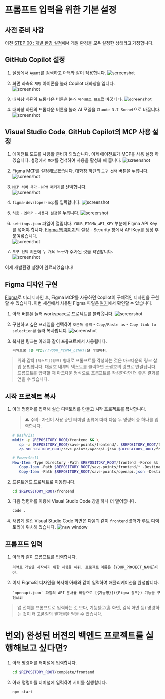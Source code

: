 # 프롬프트 입력을 위한 기본 설정

## 사전 준비 사항

이전 [STEP 00 : 개발 환경 설정](./step-00.md)에서 개발 환경을 모두 설정한 상태라고 가정합니다.

## GitHub Copilot 설정

1. 설정에서 `Agent`를 검색하고 아래와 같이 적용합니다.
   ![screenshot](./img/step00_agent_enable.png)

1. 화면 좌측의 `채팅` 아이콘을 눌러 Copilot 대화창을 엽니다. <br/>
   ![screenshot](./img/step00_open_copilot.png)

1. 대화창 하단의 드롭다운 버튼을 눌러 `에이전트 모드`로 바꿉니다.
   ![screenshot](./img/step00_agent_mode.png)

1. 대화창 하단의 드롭다운 버튼을 눌러 AI 모델을 `Claude 3.7 Sonnet`으로 바꿉니다.
   ![screenshot](./img/step00_claude.png)

## Visual Studio Code, GitHub Copilot의 MCP 사용 설정

1. 에이전트 모드를 사용할 준비가 되었습니다. 이제 에이전트가 MCP를 사용 설정 하겠습니다. 설정에서 `MCP`를 검색하여 사용을 활성화 해 줍니다.
   ![screenshot](./img/step00_mcp_enable.png)

1. Figma MCP를 설정해보겠습니다. 대화창 하단의 `도구 선택` 버튼을 누릅니다.
   ![screenshot](./img/step00_select_tool.png)

1. `MCP 서버 추가` - `NPM 패키지`를 선택합니다.  
   ![screenshot](./img/step00_select_npm.png)

1. `figma-developer-mcp`를 입력합니다.
   ![screenshot](./img/step00_figma_mcp.png)

1. `허용` - `엔터키` - `사용자 설정`을 누릅니다.
   ![screenshot](./img/step00_select_setting.png)

1. `settings.json` 파일이 열립니다. `YOUR_FIGMA_API_KEY` 부분에 Figma API Key를 넣어야 합니다. [Figma 웹 페이지](https://www.figma.com)의 설정 - Security 창에서 API Key를 생성 후 붙여넣습니다. <br/>
   ![screenshot](./img/step00_api_key.png)

1. `도구 선택` 버튼에 두 개의 도구가 추가된 것을 확인합니다. <br/>
   ![screenshot](./step00_new_tools.png)

이제 개발환경 설정이 완료되었습니다!

## Figma 디자인 구현

[Figma](https://www.figma.com)로 미리 디자인 후, Figma MCP를 사용하면 Copilot이 구체적인 디자인을 구현할 수 있습니다. 이번 세션에서 사용된 Figma 파일은 [여기](https://www.figma.com/community/file/1493853152731177725)에서 확인할 수 있습니다.

1. 아래 버튼을 눌러 workspace로 프로젝트를 불러옵니다.
   ![screenshot](./img/step00_figma_workspace.png)

1. 구현하고 싶은 프레임을 선택하여 `오른쪽 클릭` - `Copy/Paste as` - `Copy link to selection`을 눌러 복사합니다.
   ![screenshot](./img/step00_figma_copy.png)

1. 복사한 링크는 아래와 같이 프롬프트에서 사용됩니다.
   ```markdown
   리액트로 [홈 화면]({YOUR_FIGMA_LINK})을 구현해줘.
   ```

> 위와 같이 `[텍스트](링크)` 형태로 프롬프트를 작성하는 것은 마크다운의 링크 삽입 문법입니다. 대괄호 내부의 텍스트를 클릭하면 소괄호의 링크로 연결됩니다. 프롬프트를 입력할 때 마크다운 형식으로 프롬프트를 작성한다면 더 좋은 결과를 얻을 수 있습니다. 

## 시작 프로젝트 복사

1. 아래 명령어를 입력해 실습 디렉토리를 만들고 시작 프로젝트를 복사합니다.

   > ⚠️ 주의 : 자신이 사용 중인 터미널 종류에 따라 다음 두 명령어 중 하나를 입력합니다.

   ```bash
   # Bash/Zsh
   mkdir -p $REPOSITORY_ROOT/frontend && \
      cp -a $REPOSITORY_ROOT/save-points/frontend/. $REPOSITORY_ROOT/frontend/ && \
      cp $REPOSITORY_ROOT/save-points/openapi.json $REPOSITORY_ROOT/frontend/
   ```

   ```powershell
   # PowerShell
   New-Item -Type Directory -Path $REPOSITORY_ROOT/frontend -Force && `
      Copy-Item -Path $REPOSITORY_ROOT/save-points/frontend/* -Destination $REPOSITORY_ROOT/frontend -Recurse -Force && `
      Copy-Item -Path $REPOSITORY_ROOT/save-points/openapi.json -Destination $REPOSITORY_ROOT/frontend -Force
   ```

2. 프론트엔드 프로젝트로 이동합니다.
   ```bash
   cd $REPOSITORY_ROOT/frontend
   ```
3. 다음 명령어를 이용해 Visual Studio Code 창을 하나 더 열어줍니다.
   ```bash
   code .
   ```
4. 새롭게 열린 Visual Studio Code 화면은 다음과 같이 `frontend` 폴더가 루트 디렉토리에 위치해 있습니다.
   ![new window](./img/step01_new_window.png)

## 프롬프트 입력

1. 아래와 같이 프롬프트를 입력합니다. 
   ```text
   리액트 개발을 시작하기 위한 세팅을 해줘. 프로젝트 이름은 {YOUR_PROJECT_NAME}이야.
   ```

1. 이제 Figma의 디자인을 복사해 아래와 같이 입력하여 애플리케이션을 완성합니다.
   ```text
   `openapi.json` 파일의 API 문서를 바탕으로 [{기능명}]({Figma 링크}) 기능을 구현해줘.
   ```

> 앱 전체를 프롬프트로 입력하는 것 보다, 기능별로(홈 화면, 검색 화면 등) 명령하는 것이 더 고품질의 결과물을 얻을 수 있습니다.

# 번외) 완성된 버전의 백엔드 프로젝트를 실행해보고 싶다면?

1. 아래 명령어를 터미널에 입력합니다.
   ```bash
   cd $REPOSITORY_ROOT/complete/frontend
   ```
1. 아래 명령어를 터미널에 입력하여 서버를 실행합니다.

   ```bash
   npm start
   ```
